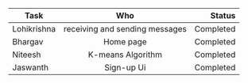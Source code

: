 | Task     | Who        | Status |
| ------------- |:-------------:| -----:|
| Lohikrishna    | receiving and sending messages | Completed|
| Bhargav      | Home page    |   Completed |
| Niteesh | K-means Algorithm      |   Completed |
| Jaswanth | Sign-up Ui      |   Completed|

